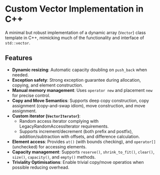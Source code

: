 # Custom Vector Implementation in C++

A minimal but robust implementation of a dynamic array (`Vector`) class template in C++, mimicking much of the functionality and interface of `std::vector`.

## Features

- **Dynamic resizing**: Automatic capacity doubling on `push_back` when needed.
- **Exception safety**: Strong exception guarantee during allocation, copying, and element construction.
- **Manual memory management**: Uses `operator new` and placement `new` for precise control.
- **Copy and Move Semantics**: Supports deep copy construction, copy assignment (copy-and-swap idiom), move construction, and move assignment.
- **Custom iterator (`VectorIterator`)**:
  - Random access iterator complying with LegacyRandomAccessIterator requirements.
  - Supports increment/decrement (both prefix and postfix), addition/subtraction with offsets, and difference calculation.
- **Element access**: Provides `at()` (with bounds checking), and `operator[]` (unchecked) for accessing elements.
- **Capacity management**: Supports `reserve()`, `shrink_to_fit()`, `clear()`, `size()`, `capacity()`, and `empty()` methods.
- **Triviality Optimisations**: Enable trivial copy/move operatios when possible reducing overhead.
